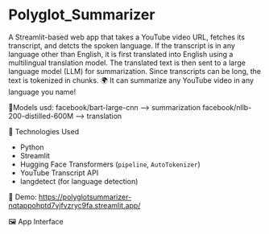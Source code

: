 # Polyglot_Summarizer
A Streamlit-based web app that takes a YouTube video URL, fetches its transcript, and detcts the spoken language. If the transcript is in any language other than English, it is first translated into English using a multilingual translation model. The translated  text is then sent to a large language model (LLM) for summarization.
Since transcripts can be long, the text is tokenized in chunks.
🌍 It can summarize any YouTube video in any language you name!

📌Models usd:
facebook/bart-large-cnn  --> summarization
facebook/nllb-200-distilled-600M --> translation 

🔧 Technologies Used
- Python
- Streamlit
- Hugging Face Transformers (`pipeline`, `AutoTokenizer`)
- YouTube Transcript API
- langdetect (for language detection)

🚀 Demo:
https://polyglotsummarizer-nqtappohptd7vjfvzryc9fa.streamlit.app/

🖼️ App Interface



